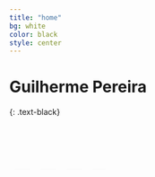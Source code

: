 ```yaml
---
title: "home"
bg: white
color: black
style: center
---
```


<div class="sectiondivider2">
  <div class="me"></div>
</div>

# Guilherme Pereira
{: .text-black}

<div class="container center padding-left-20">
  <div class="">
      <a class="intro-social-link twitter" href="mailto:guiferrpereira@gmail.com" target="_top" style="padding:10px; color: #f8f8f8;">
          <i style="font-size: 80px; color: #444444;" class="fa fa-envelope">&nbsp;</i>
      </a>
      <a class="intro-social-link twitter" href="http://twitter.com/guiferrpereira" target="_blank" style="padding:10px; color: #f8f8f8;">
          <i style="font-size: 80px; color: #2C4762;" class="fa fa-twitter">&nbsp;</i>
      </a>
      <a class="intro-social-link" href="https://github.com/guiferrpereira" target="_blank" style="padding:10px; color: #f8f8f8;">
          <i style="font-size: 80px; color: #444444;" class="fa fa-github">&nbsp;</i>
      </a>
      <a class="intro-social-link" href="https://pt.linkedin.com/in/guilhermep" target="_blank" style="padding:10px; color: #f8f8f8;">
          <i style="font-size: 80px; color: #007BB6;" class="fa fa-linkedin">&nbsp;</i>
      </a>
  </div>
</div>
